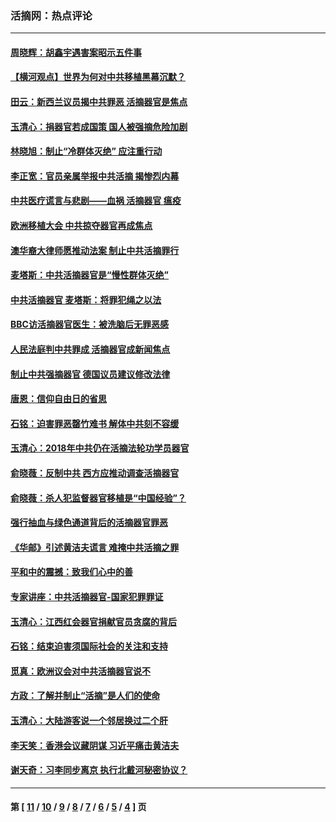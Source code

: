 ### 活摘网：热点评论
---
#### [周晓辉：胡鑫宇遇害案昭示五件事](../../pages/nf5879/n13921870.md?02140430) 
#### [【横河观点】世界为何对中共移植黑幕沉默？](../../pages/nf5879/n13244249.md?02140430) 
#### [田云：新西兰议员揭中共罪恶 活摘器官是焦点](../../pages/nf5879/n13070629.md?02140430) 
#### [玉清心：捐器官若成国策 国人被强摘危险加剧](../../pages/nf5879/n12802713.md?02140430) 
#### [林晓旭：制止“冷群体灭绝” 应注重行动](../../pages/nf5879/n12779736.md?02140430) 
#### [李正宽：官员亲属举报中共活摘 揭惨烈内幕](../../pages/nf5879/n12684490.md?02140430) 
#### [中共医疗谎言与悲剧——血祸 活摘器官 瘟疫](../../pages/nf5879/n12372103.md?02140430) 
#### [欧洲移植大会 中共掠夺器官再成焦点](../../pages/nf5879/n11538883.md?02140430) 
#### [澳华裔大律师愿推动法案 制止中共活摘罪行](../../pages/nf5879/n11377039.md?02140430) 
#### [麦塔斯：中共活摘器官是“慢性群体灭绝”](../../pages/nf5879/n11350529.md?02140430) 
#### [中共活摘器官 麦塔斯：将罪犯绳之以法](../../pages/nf5879/n11347973.md?02140430) 
#### [BBC访活摘器官医生：被洗脑后无罪恶感](../../pages/nf5879/n11335935.md?02140430) 
#### [人民法庭判中共罪成 活摘器官成新闻焦点](../../pages/nf5879/n11331578.md?02140430) 
#### [制止中共强摘器官 德国议员建议修改法律](../../pages/nf5879/n11249451.md?02140430) 
#### [唐恩：信仰自由日的省思](../../pages/nf5879/n11003525.md?02140430) 
#### [石铭：迫害罪恶罄竹难书  解体中共刻不容缓](../../pages/nf5879/n10942855.md?02140430) 
#### [玉清心：2018年中共仍在活摘法轮功学员器官](../../pages/nf5879/n10914646.md?02140430) 
#### [俞晓薇：反制中共 西方应推动调查活摘器官](../../pages/nf5879/n10794671.md?02140430) 
#### [俞晓薇：杀人犯监督器官移植是“中国经验”？](../../pages/nf5879/n10466427.md?02140430) 
#### [强行抽血与绿色通道背后的活摘器官罪恶](../../pages/nf5879/n10004708.md?02140430) 
#### [《华邮》引述黄洁夫谎言 难掩中共活摘之罪](../../pages/nf5879/n9642309.md?02140430) 
#### [平和中的震撼：致我们心中的善](../../pages/nf5879/n9021123.md?02140430) 
#### [专家讲座：中共活摘器官-国家犯罪罪证](../../pages/nf5879/n8828153.md?02140430) 
#### [玉清心：江西红会器官捐献官员贪腐的背后](../../pages/nf5879/n8522122.md?02140430) 
#### [石铭：结束迫害须国际社会的关注和支持](../../pages/nf5879/n8443497.md?02140430) 
#### [觅真：欧洲议会对中共活摘器官说不](../../pages/nf5879/n8337486.md?02140430) 
#### [方政：了解并制止“活摘”是人们的使命](../../pages/nf5879/n8329214.md?02140430) 
#### [玉清心：大陆游客说一个邻居换过二个肝](../../pages/nf5879/n8291404.md?02140430) 
#### [李天笑：香港会议藏阴谋 习近平痛击黄洁夫](../../pages/nf5879/n8241459.md?02140430) 
#### [谢天奇：习李同步离京 执行北戴河秘密协议？](../../pages/nf5879/n8230418.md?02140430) 

---
#### 第 [ [11](./11.md?02140430) / [10](./10.md?02140430) / [9](./9.md?02140430) / [8](./8.md?02140430) / [7](./7.md?02140430) / [6](./6.md?02140430) / [5](./5.md?02140430) / [4](./4.md?02140430) ] 页
